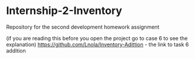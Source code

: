 # Internship-2-Inventory
Repository for the second development homework assignment

(if you are reading this before you open the project go to case 6 to see the explanation)
https://github.com/Lnola/Inventory-Adittion - the link to task 6 addition
